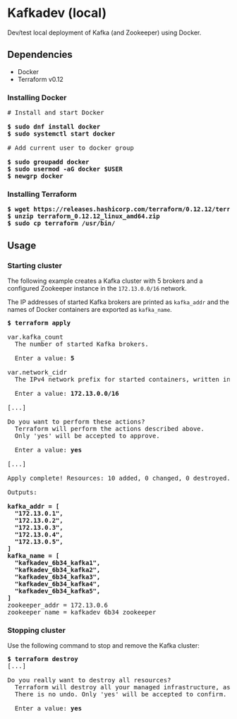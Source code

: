 # Kafkadev (local)

Dev/test local deployment of Kafka (and Zookeeper) using Docker.

## Dependencies
- Docker
- Terraform v0.12

### Installing Docker
<pre>
# Install and start Docker
<b>
$ sudo dnf install docker
$ sudo systemctl start docker
</b>
# Add current user to docker group
<b>
$ sudo groupadd docker
$ sudo usermod -aG docker $USER
$ newgrp docker 
</b></pre>

### Installing Terraform
<pre><b>$ wget https://releases.hashicorp.com/terraform/0.12.12/terraform_0.12.12_linux_amd64.zip
$ unzip terraform_0.12.12_linux_amd64.zip
$ sudo cp terraform /usr/bin/
</b></pre>

## Usage
### Starting cluster
The following example creates a Kafka cluster with 5 brokers and a configured Zookeeper instance in the `172.13.0.0/16` network. 

The IP addresses of started Kafka brokers are printed as `kafka_addr` and the names of Docker containers are exported as `kafka_name`.

<pre>
<b>$ terraform apply</b>

var.kafka_count
  The number of started Kafka brokers.

  Enter a value: <b>5</b>

var.network_cidr
  The IPv4 network prefix for started containers, written in CIDR format, e.g. 172.13.0.0/16.

  Enter a value: <b>172.13.0.0/16</b>

[...]

Do you want to perform these actions?
  Terraform will perform the actions described above.
  Only 'yes' will be accepted to approve.

  Enter a value: <b>yes</b>

[...]

Apply complete! Resources: 10 added, 0 changed, 0 destroyed.

Outputs:
<b>
kafka_addr = [
  "172.13.0.1",
  "172.13.0.2",
  "172.13.0.3",
  "172.13.0.4",
  "172.13.0.5",
]
kafka_name = [
  "kafkadev_6b34_kafka1",
  "kafkadev_6b34_kafka2",
  "kafkadev_6b34_kafka3",
  "kafkadev_6b34_kafka4",
  "kafkadev_6b34_kafka5",
]</b>
zookeeper_addr = 172.13.0.6
zookeeper_name = kafkadev_6b34_zookeeper
</pre>
### Stopping cluster
Use the following command to stop and remove the Kafka cluster:

<pre>
<b>$ terraform destroy</b>
[...]

Do you really want to destroy all resources?
  Terraform will destroy all your managed infrastructure, as shown above.
  There is no undo. Only 'yes' will be accepted to confirm.

  Enter a value: <b>yes</b>
</pre>
